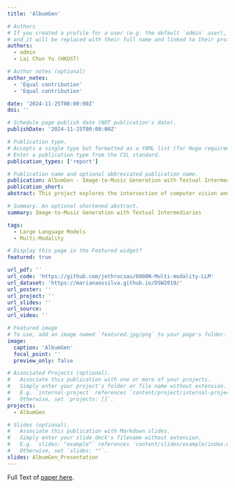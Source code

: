 ```yaml
---
title: 'AlbumGen'

# Authors
# If you created a profile for a user (e.g. the default `admin` user), write the username (folder name) here
# and it will be replaced with their full name and linked to their profile.
authors:
  - admin
  - Lai Chun Yu (HKUST)

# Author notes (optional)
author_notes:
  - 'Equal contribution'
  - 'Equal contribution'

date: '2024-11-25T00:00:00Z'
doi: ''

# Schedule page publish date (NOT publication's date).
publishDate: '2024-11-25T00:00:00Z'

# Publication type.
# Accepts a single type but formatted as a YAML list (for Hugo requirements).
# Enter a publication type from the CSL standard.
publication_types: ['report']

# Publication name and optional abbreviated publication name.
publication: AlbumGen - Image-to-Music Generation with Textual Intermediaries
publication_short:
abstract: This project explores the intersection of computer vision and music generation by utilizing image captioning models on album cover art and employing text-to-music generation models, such as MusicGen, to create music based on these captions. By training a model to generate descriptive captions from album covers, we aim to develop a system that automatically produces music aligned with the visual themes of album artwork. This innovative approach opens new avenues for creative AI-assisted music production.

# Summary. An optional shortened abstract.
summary: Image-to-Music Generation with Textual Intermediaries

tags:
  - Large Language Models
  - Multi-Modality

# Display this page in the Featured widget?
featured: true

url_pdf: ''
url_code: 'https://github.com/jethrocsau/6000N-Multi-modality-LLM'
url_dataset: 'https://marianaossilva.github.io/DSW2019/'
url_poster: ''
url_project: ''
url_slides: ''
url_source: 
url_video: ''

# Featured image
# To use, add an image named `featured.jpg/png` to your page's folder.
image:
  caption: 'AlbumGen'
  focal_point: ''
  preview_only: false

# Associated Projects (optional).
#   Associate this publication with one or more of your projects.
#   Simply enter your project's folder or file name without extension.
#   E.g. `internal-project` references `content/project/internal-project/index.md`.
#   Otherwise, set `projects: []`.
projects:
  - AlbumGen

# Slides (optional).
#   Associate this publication with Markdown slides.
#   Simply enter your slide deck's filename without extension.
#   E.g. `slides: "example"` references `content/slides/example/index.md`.
#   Otherwise, set `slides: ""`.
slides: AlbumGen_Presentation
---
```


Full Text of [paper here](/publication/AlbumGen/paper).